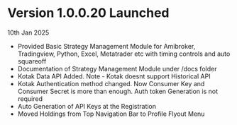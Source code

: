 # Version 1.0.0.20 Launched

10th Jan 2025

* Provided Basic Strategy Management Module for Amibroker, Tradingview, Python, Excel, Metatrader etc with timing controls and auto squareoff
* Documentation of Strategy Management Module under /docs folder
* Kotak Data API Added. Note - Kotak doesnt support Historical API
* Kotak Authentication method changed. Now Consumer Key and Consumer Secret is more than enough. Auth token Generation is not required
* Auto Generation of API Keys at the Registration
* Moved Holdings from Top Navigation Bar to Profile Flyout Menu

